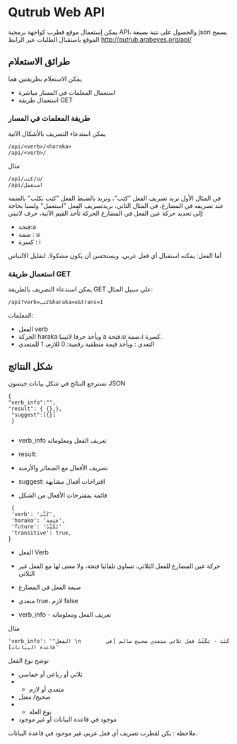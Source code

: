 # Qutrub Web API

يمكن إستعمال موقع قطرب كواجهة برمجية API، والحصول على نتية بصيغة json
يسمح الموقع باستقبال الطلبات عبر الرابط
http://qutrub.arabeyes.org/api/

## طرائق الاستعلام
يمكن الاستعلام بطريقتين هما
* استعمال المعلمات في المسار مباشرة
* استعمال طريقة GET
### طريقة المعلمات في المسار 
يمكن استدعاء التصريف بالأشكال الآتية
```
/api/<verb>/<haraka>
/api/<verb>/
```
مثال
```
/api/كتب/u/
/api/استعمل
```
في المثال الأول نريد تصريف الفعل "كتب"، ونريد بالضبط الفعل "كتب يكتُب" بالضمة عند تصريفه في المضارع،
في المثال الثاني، نريدتصريف الفعل "استعمل" ولسنا بحاجة إلى تحديد حركة عين الفعل في المضارع
الحركة تأخذ القيم الآتية، حرف لاتيني:
-  فتحة:a
-  ضمة : u
-  كسرة : i

أما الفعل: يمكنه استقبال أي فعل عربي، ويستحسن أن يكون مشكولا. لتقليل الالتباس
### استعمال طريقة GET
يمكن استدعاء التصريف بالطريقة GET
على سبيل المثال:
```
/api?verb=كتب&haraka=u&trans=1
```
المعلمات:
* الفعل verb
* الحركة haraka ويأخذ حرفا لاتينيا a فتحة،u ضمة،i كسرة.
* التعدي : ويأخذ قيمة منطقية رقمية: 0 للازم، 1 للمتعدي

## شكل النتائج
تسترجع النتائج في شكل بيانات جيسون JSON
```
{
"verb_info":"",
"result": { {},},
 "suggest":[{}]
 }  
                  
```
-  verb_info تعريف الفعل ومعلوماته
-  result: 
-  تصريف الأفعال مع الضمائر والأزمنة

- suggest: اقتراحات أفعال مشابهة
- قائمة بمقترحات الأفعال من الشكل
```
 {
 'verb': 'كَتَّبَ', 
 'haraka': 'فتحة',
 'future': 'يُكَتِّبُ'
 'transitive': true,
}
```
- الفعل Verb
- حركة عين المضارع للفعل الثلاثي، تساوي تلقائيا فتحة، ولا معنى لها مع الفعل غير الثلاثي
- صيغة الفعل في المضارع
- متعدي true، لازم false

-  verb_info -  تعريف الفعل ومعلوماته

مثال
```
'verb_info': '"الفعل \n        كَتَبَ - يَكْتُبُ فعل ثلاثي متعدي صحيح سالم [في قاعدة البيانات]'
```
توضح نوع الفعل
- ثلاثي أو رباعي أو خماسي
- - متعدي أو لازم
- صحيح/ معتل
- - نوع العلة
- موجود في قاعدة البيانات أو غير موجود

ملاحظة : يكن لقطرب تصريف أي فعل عربي غير موجود في قاعدة البيانات.
